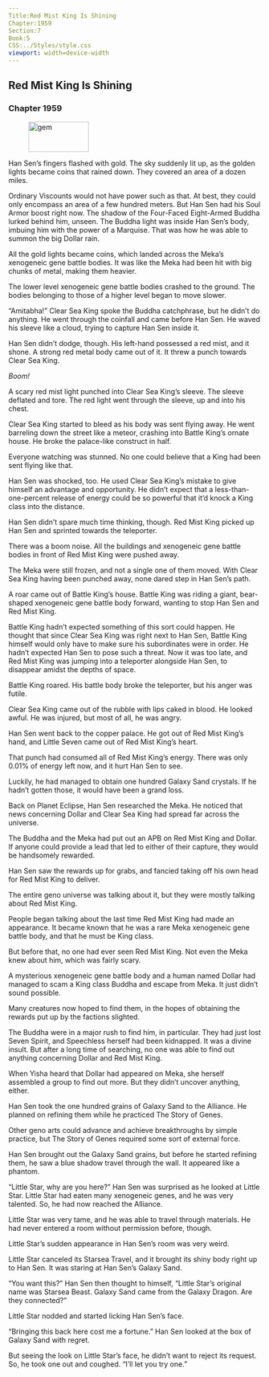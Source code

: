 ```yaml
---
Title:Red Mist King Is Shining 
Chapter:1959 
Section:7 
Book:5 
CSS:../Styles/style.css 
viewport: width=device-width
---
```

  
## Red Mist King Is Shining
### Chapter 1959
  
<figure>
	<img src="../Images/gem.gif" alt="gem" id="gem" width="120" height="60" />
</figure>
  

  
Han Sen’s fingers flashed with gold. The sky suddenly lit up, as the golden lights became coins that rained down. They covered an area of a dozen miles.

Ordinary Viscounts would not have power such as that. At best, they could only encompass an area of a few hundred meters. But Han Sen had his Soul Armor boost right now. The shadow of the Four-Faced Eight-Armed Buddha lurked behind him, unseen. The Buddha light was inside Han Sen’s body, imbuing him with the power of a Marquise. That was how he was able to summon the big Dollar rain.

All the gold lights became coins, which landed across the Meka’s xenogeneic gene battle bodies. It was like the Meka had been hit with big chunks of metal, making them heavier.

The lower level xenogeneic gene battle bodies crashed to the ground. The bodies belonging to those of a higher level began to move slower.

“Amitabha!” Clear Sea King spoke the Buddha catchphrase, but he didn’t do anything. He went through the coinfall and came before Han Sen. He waved his sleeve like a cloud, trying to capture Han Sen inside it.

Han Sen didn’t dodge, though. His left-hand possessed a red mist, and it shone. A strong red metal body came out of it. It threw a punch towards Clear Sea King.

*Boom!*

A scary red mist light punched into Clear Sea King’s sleeve. The sleeve deflated and tore. The red light went through the sleeve, up and into his chest.

Clear Sea King started to bleed as his body was sent flying away. He went barreling down the street like a meteor, crashing into Battle King’s ornate house. He broke the palace-like construct in half.

Everyone watching was stunned. No one could believe that a King had been sent flying like that.

Han Sen was shocked, too. He used Clear Sea King’s mistake to give himself an advantage and opportunity. He didn’t expect that a less-than-one-percent release of energy could be so powerful that it’d knock a King class into the distance.

Han Sen didn’t spare much time thinking, though. Red Mist King picked up Han Sen and sprinted towards the teleporter.

There was a boom noise. All the buildings and xenogeneic gene battle bodies in front of Red Mist King were pushed away.

The Meka were still frozen, and not a single one of them moved. With Clear Sea King having been punched away, none dared step in Han Sen’s path.

A roar came out of Battle King’s house. Battle King was riding a giant, bear-shaped xenogeneic gene battle body forward, wanting to stop Han Sen and Red Mist King.

Battle King hadn’t expected something of this sort could happen. He thought that since Clear Sea King was right next to Han Sen, Battle King himself would only have to make sure his subordinates were in order. He hadn’t expected Han Sen to pose such a threat. Now it was too late, and Red Mist King was jumping into a teleporter alongside Han Sen, to disappear amidst the depths of space.

Battle King roared. His battle body broke the teleporter, but his anger was futile.

Clear Sea King came out of the rubble with lips caked in blood. He looked awful. He was injured, but most of all, he was angry.

Han Sen went back to the copper palace. He got out of Red Mist King’s hand, and Little Seven came out of Red Mist King’s heart.

That punch had consumed all of Red Mist King’s energy. There was only 0.01% of energy left now, and it hurt Han Sen to see.

Luckily, he had managed to obtain one hundred Galaxy Sand crystals. If he hadn’t gotten those, it would have been a grand loss.

Back on Planet Eclipse, Han Sen researched the Meka. He noticed that news concerning Dollar and Clear Sea King had spread far across the universe.

The Buddha and the Meka had put out an APB on Red Mist King and Dollar. If anyone could provide a lead that led to either of their capture, they would be handsomely rewarded.

Han Sen saw the rewards up for grabs, and fancied taking off his own head for Red Mist King to deliver.

The entire geno universe was talking about it, but they were mostly talking about Red Mist King.

People began talking about the last time Red Mist King had made an appearance. It became known that he was a rare Meka xenogeneic gene battle body, and that he must be King class.

But before that, no one had ever seen Red Mist King. Not even the Meka knew about him, which was fairly scary.

A mysterious xenogeneic gene battle body and a human named Dollar had managed to scam a King class Buddha and escape from Meka. It just didn’t sound possible.

Many creatures now hoped to find them, in the hopes of obtaining the rewards put up by the factions slighted.

The Buddha were in a major rush to find him, in particular. They had just lost Seven Spirit, and Speechless herself had been kidnapped. It was a divine insult. But after a long time of searching, no one was able to find out anything concerning Dollar and Red Mist King.

When Yisha heard that Dollar had appeared on Meka, she herself assembled a group to find out more. But they didn’t uncover anything, either.

Han Sen took the one hundred grains of Galaxy Sand to the Alliance. He planned on refining them while he practiced The Story of Genes.

Other geno arts could advance and achieve breakthroughs by simple practice, but The Story of Genes required some sort of external force.

Han Sen brought out the Galaxy Sand grains, but before he started refining them, he saw a blue shadow travel through the wall. It appeared like a phantom.

“Little Star, why are you here?” Han Sen was surprised as he looked at Little Star. Little Star had eaten many xenogeneic genes, and he was very talented. So, he had now reached the Alliance.

Little Star was very tame, and he was able to travel through materials. He had never entered a room without permission before, though.

Little Star’s sudden appearance in Han Sen’s room was very weird.

Little Star canceled its Starsea Travel, and it brought its shiny body right up to Han Sen. It was staring at Han Sen’s Galaxy Sand.

“You want this?” Han Sen then thought to himself, “Little Star’s original name was Starsea Beast. Galaxy Sand came from the Galaxy Dragon. Are they connected?”

Little Star nodded and started licking Han Sen’s face.

“Bringing this back here cost me a fortune.” Han Sen looked at the box of Galaxy Sand with regret.

But seeing the look on Little Star’s face, he didn’t want to reject its request. So, he took one out and coughed. “I’ll let you try one.”